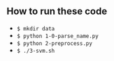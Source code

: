 ## How to run these code
* `$ mkdir data`
* `$ python 1-0-parse_name.py`
* `$ python 2-preprocess.py`
* `$ ./3-svm.sh`
